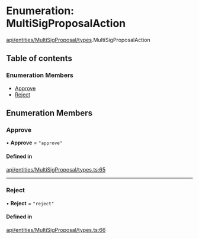 # Enumeration: MultiSigProposalAction

[api/entities/MultiSigProposal/types](../wiki/api.entities.MultiSigProposal.types).MultiSigProposalAction

## Table of contents

### Enumeration Members

- [Approve](../wiki/api.entities.MultiSigProposal.types.MultiSigProposalAction#approve)
- [Reject](../wiki/api.entities.MultiSigProposal.types.MultiSigProposalAction#reject)

## Enumeration Members

### Approve

• **Approve** = ``"approve"``

#### Defined in

[api/entities/MultiSigProposal/types.ts:65](https://github.com/PolymeshAssociation/polymesh-sdk/blob/8a9e72221/src/api/entities/MultiSigProposal/types.ts#L65)

___

### Reject

• **Reject** = ``"reject"``

#### Defined in

[api/entities/MultiSigProposal/types.ts:66](https://github.com/PolymeshAssociation/polymesh-sdk/blob/8a9e72221/src/api/entities/MultiSigProposal/types.ts#L66)
